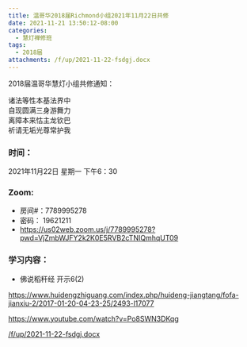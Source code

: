 ```yaml
---
title: 温哥华2018届Richmond小组2021年11月22日共修
date: 2021-11-21 13:50:12-08:00
categories:
  - 慧灯禅修班
tags:
  - 2018届
attachments: /f/up/2021-11-22-fsdgj.docx
---
```

2018届温哥华慧灯小组共修通知：

诸法等性本基法界中\
自现圆满三身游舞力\
离障本来怙主龙钦巴\
祈请无垢光尊常护我  

### 时间：

2021年11月22日 星期一 下午6：30

### Zoom:

* 房间#：7789995278 
* 密码： 19621211
* <https://us02web.zoom.us/j/7789995278?pwd=VjZmbWJFY2k2K0E5RVB2cTNIQmhqUT09>

### 学习内容：

* 佛说稻秆经 开示6(2)

<https://www.huidengzhiguang.com/index.php/huideng-jiangtang/fofa-jianxiu-2/2017-01-20-04-23-25/2493-l17077>

<https://www.youtube.com/watch?v=Po8SWN3DKqg>

[/f/up/2021-11-22-fsdgj.docx](/f/up/2021-11-22-fsdgj.docx)